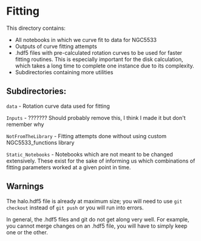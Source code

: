 # Fitting

This directory contains:
- All notebooks in which we curve fit to data for NGC5533
- Outputs of curve fitting attempts
- .hdf5 files with pre-calculated rotation curves to be used for faster fitting routines. This is especially important for the disk calculation, which takes a long time to complete one instance due to its complexity.
- Subdirectories containing more utilities

## Subdirectories:

`data` - Rotation curve data used for fitting

`Inputs` - ??????? Should probably remove this, I think I made it but don't remember why

`NotFromTheLibrary` - Fitting attempts done without using custom NGC5533_functions library

`Static_Notebooks` - Notebooks which are not meant to be changed extensively. These exist for the sake of informing us which combinations of fitting parameters worked at a given point in time.

## Warnings

The halo.hdf5 file is already at maximum size; you will need to use `git checkout` instead of `git push` or you will run into errors.

In general, the .hdf5 files and git do not get along very well. For example, you cannot merge changes on an .hdf5 file, you will have to simply keep one or the other.